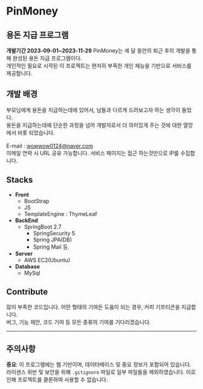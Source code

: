 # PinMoney

## 용돈 지급 프로그램

**개발기간 2023-09-01~2023-11-29**
PinMoney는 세 달 동안의 퇴근 후의 개발을 통해 완성된 용돈 지급 프로그램이다.<br>
개인적인 필요로 시작된 이 프로젝트는 현저히 부족한 개인 재능을 기반으로 서비스를 제공합니다.

## 개발 배경
부모님에게 용돈을 지급하는데에 있어서, 남들과 다르게 드려보고자 하는 생각이 들었다.<br>
용돈을 지급하는데에 단순한 과정을 넘어 개발자로서 더 의미있게 주는 것에 대한 열망에서 비롯 되었습니다.<br><br>
E-mail : wowwow0124@naver.com <br>
이메일 연락 시 URL 공유 가능합니다. 서비스 페이지는 접근 하는것만으로 IP를 수집합니다.


## Stacks
- **Front**
  - BootStrap
  - JS
  - TemplateEngine : ThymeLeaf
- **BackEnd**
  - SpringBoot 2.7
    - SpringSecurity 5
    - Spring JPA(DB)
    - Spring Mail 등.
- **Server**
  - AWS EC2(Ubuntu)
- **Database**
  - MySql

## Contribute
많이 부족한 코드입니다. 어떤 형태의 기여든 도움이 되는 경우, 커피 기프티콘을 지급합니다.<br>
버그, 기능 제안, 코드 기여 등 모든 종류의 기여를 기다리겠습니다.

---
## 주의사항
**중요**: 이 프로그램에는 웹 기반이며, 데이터베이스 및 중요 정보가 포함되어 있습니다.
라이센스 위반 및 보안을 위해 `.gitignore` 파일로 일부 파일들을 제외하였습니다. 이로 인해 프로젝트를 클론하여 사용할 수 없습니다.
